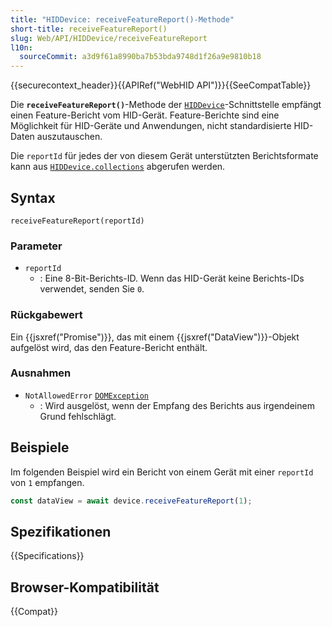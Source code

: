 ```yaml
---
title: "HIDDevice: receiveFeatureReport()-Methode"
short-title: receiveFeatureReport()
slug: Web/API/HIDDevice/receiveFeatureReport
l10n:
  sourceCommit: a3d9f61a8990ba7b53bda9748d1f26a9e9810b18
---
```


{{securecontext_header}}{{APIRef("WebHID API")}}{{SeeCompatTable}}

Die **`receiveFeatureReport()`**-Methode der [`HIDDevice`](/de/docs/Web/API/HIDDevice)-Schnittstelle empfängt einen Feature-Bericht vom HID-Gerät. Feature-Berichte sind eine Möglichkeit für HID-Geräte und Anwendungen, nicht standardisierte HID-Daten auszutauschen.

Die `reportId` für jedes der von diesem Gerät unterstützten Berichtsformate kann aus [`HIDDevice.collections`](/de/docs/Web/API/HIDDevice/collections) abgerufen werden.

## Syntax

```js-nolint
receiveFeatureReport(reportId)
```

### Parameter

- `reportId`
  - : Eine 8-Bit-Berichts-ID. Wenn das HID-Gerät keine Berichts-IDs verwendet, senden Sie `0`.

### Rückgabewert

Ein {{jsxref("Promise")}}, das mit einem {{jsxref("DataView")}}-Objekt aufgelöst wird, das den Feature-Bericht enthält.

### Ausnahmen

- `NotAllowedError` [`DOMException`](/de/docs/Web/API/DOMException)
  - : Wird ausgelöst, wenn der Empfang des Berichts aus irgendeinem Grund fehlschlägt.

## Beispiele

Im folgenden Beispiel wird ein Bericht von einem Gerät mit einer `reportId` von `1` empfangen.

```js
const dataView = await device.receiveFeatureReport(1);
```

## Spezifikationen

{{Specifications}}

## Browser-Kompatibilität

{{Compat}}
